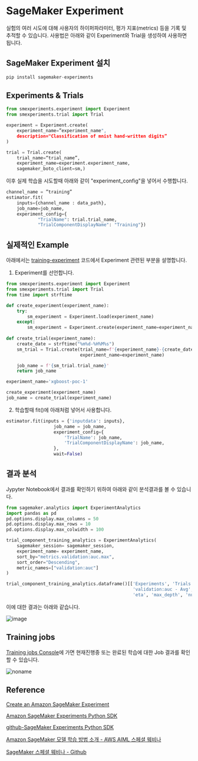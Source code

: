 # SageMaker Experiment

실험의 여러 시도에 대해 사용자의 하이퍼파라미터, 평가 지표(metrics) 등을 기록 및 추적할 수 있습니다. 사용법은 아래와 같이 Experiment와 Trial을 생성하여 사용하면 됩니다.

## SageMaker Experiment 설치

```c
pip install sagemaker-experiments
```

## Experiments & Trials 

```python
from smexperiments.experiment import Experiment 
from smexperiments.trial import Trial

experiment = Experiment.create(
    experiment_name=”experiment_name", 
    description="Classification of mnist hand-written digits”
)

trial = Trial.create(
    trial_name=“trial_name”, 
    experiment_name=experiment.experiment_name,
    sagemaker_boto_client=sm,)
```

이후 실제 학습을 시도할때 아래와 같이 "experiment_config"을 넣어서 수행합니다. 

```python
channel_name = ”training”
estimator.fit(
	inputs={channel_name : data_path},
	job_name=job_name,
	experiment_config={
            "TrialName": trial.trial_name,
            "TrialComponentDisplayName": "Training"})
```

## 실제적인 Example

아래에서는 [training-experiment](https://github.com/kyopark2014/aws-sagemaker/blob/main/training-basic/training-experiment.ipynb) 코드에서 Experiment 관련된 부분을 설명합니다. 

1) Experiment를 선언합니다. 

```python
from smexperiments.experiment import Experiment
from smexperiments.trial import Trial
from time import strftime

def create_experiment(experiment_name):
    try:
        sm_experiment = Experiment.load(experiment_name)
    except:
        sm_experiment = Experiment.create(experiment_name=experiment_name)
        
def create_trial(experiment_name):
    create_date = strftime("%m%d-%H%M%s")       
    sm_trial = Trial.create(trial_name=f'{experiment_name}-{create_date}',
                            experiment_name=experiment_name)

    job_name = f'{sm_trial.trial_name}'
    return job_name  

experiment_name='xgboost-poc-1'

create_experiment(experiment_name)
job_name = create_trial(experiment_name)
```

2) 학습할때 fit()에 아래처럼 넣어서 사용합니다. 

```python
estimator.fit(inputs = {'inputdata': inputs},
                  job_name = job_name,
                  experiment_config={
                      'TrialName': job_name,
                      'TrialComponentDisplayName': job_name,
                  },
                  wait=False)
```

## 결과 분석

Jypyter Notebook에서 결과를 확인하기 위하여 아래와 같이 분석결과를 볼 수 있습니다. 

```python
from sagemaker.analytics import ExperimentAnalytics
import pandas as pd
pd.options.display.max_columns = 50
pd.options.display.max_rows = 10
pd.options.display.max_colwidth = 100

trial_component_training_analytics = ExperimentAnalytics(
    sagemaker_session= sagemaker_session,
    experiment_name= experiment_name,
    sort_by="metrics.validation:auc.max",        
    sort_order="Descending",
    metric_names=["validation:auc"]
)

trial_component_training_analytics.dataframe()[['Experiments', 'Trials', 'validation:auc - Min', 'validation:auc - Max',
                                                'validation:auc - Avg', 'validation:auc - StdDev', 'validation:auc - Last', 
                                                'eta', 'max_depth', 'num_round', 'scale_pos_weight']]						
```

이에 대한 결과는 아래와 같습니다. 

![image](https://user-images.githubusercontent.com/52392004/190890749-0ea6ea80-14ae-443c-ad04-39fc6ff334ec.png)



## Training jobs

[Training jobs Console](https://ap-northeast-2.console.aws.amazon.com/sagemaker/home?region=ap-northeast-2#/jobs)에 가면 현재진행중 또는 완료된 학습에 대한 Job 결과를 확인할 수 있습니다.

![noname](https://user-images.githubusercontent.com/52392004/190890620-14d7950c-353b-499c-93d5-46f0f18f2ca4.png)


## Reference 

[Create an Amazon SageMaker Experiment](https://docs.amazonaws.cn/en_us/sagemaker/latest/dg/experiments-create.html)

[Amazon SageMaker Experiments Python SDK](https://sagemaker-experiments.readthedocs.io/en/latest/index.html)

[github-SageMaker Experiments Python SDK](https://github.com/aws/sagemaker-experiments)

[Amazon SageMaker 모델 학습 방법 소개 - AWS AIML 스페셜 웨비나](https://www.youtube.com/watch?v=oQ7glJfD-BQ&list=PLORxAVAC5fUULZBkbSE--PSY6bywP7gyr)

[SageMaker 스페셜 웨비나 - Github](https://github.com/aws-samples/aws-ai-ml-workshop-kr/tree/master/sagemaker/sm-special-webinar)

